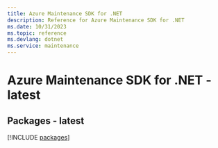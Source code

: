```yaml
---
title: Azure Maintenance SDK for .NET
description: Reference for Azure Maintenance SDK for .NET
ms.date: 10/31/2023
ms.topic: reference
ms.devlang: dotnet
ms.service: maintenance
---
```

# Azure Maintenance SDK for .NET - latest
## Packages - latest
[!INCLUDE [packages](maintenance-index.md)]